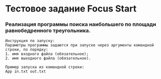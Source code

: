 # Тестовое задание Focus Start
### Реализация программы поиска наибольшего по площади равнобедренного треугольника.


	Инструкция по запуску:
    Параметры программы задаются при запуске через аргументы командной строки, по порядку:
    1. имя входного файла (обязательное);
    2. имя выходного файла (обязательное).
    
    Пример запуска из командной строки:
    App in.txt out.txt

